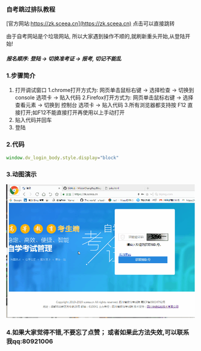 ### 自考跳过排队教程

[官方网站:https://zk.sceea.cn](https://zk.sceea.cn) 点击可以直接跳转

由于自考网站是个垃圾网站, 所以大家遇到操作不顺的,就刷新重头开始,从登陆开始!

##### 报名顺序: 登陆 -> 切换准考证 -> 报考, 切记不能乱

### 1.步骤简介
1. 打开调试窗口
	1.chrome打开方式为: 网页单击鼠标右键 -> 选择检查 -> 切换到 console 选项卡 -> 贴入代码
	2.Firefox打开方式为: 网页单击鼠标右键 -> 选择查看元素 -> 切换到 控制台 选项卡 -> 贴入代码
	3.所有浏览器都支持按 F12 直接打开;如F12不能直接打开再使用以上手动打开
2. 贴入代码并回车
3. 登陆

### 2.代码
``` javascript
window.dv_login_body.style.display="block"
```


### 3.动图演示
![Alt text](./demo.gif)




### 4.如果大家觉得不错,不要忘了点赞； 或者如果此方法失效,可以联系我qq:80921006